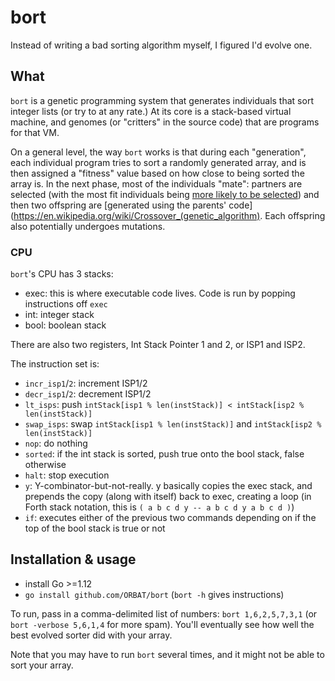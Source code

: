 # bort

Instead of writing a bad sorting algorithm myself, I figured I'd evolve one. 

## What

`bort` is a genetic programming system that generates individuals that sort integer lists (or try to
at any rate.) At its core is a stack-based virtual machine, and genomes (or "critters" in the source
code) that are programs for  that VM.

On a general level, the way `bort` works is that during each "generation", each individual program
tries to sort a randomly generated array, and is then assigned a "fitness" value based on how close
to being sorted the array is. In the next phase, most of the individuals "mate": partners are selected (with
the most fit individuals being [more likely to be
selected](https://en.wikipedia.org/wiki/Tournament_selection)) and then two offspring are [generated
using the parents' code](https://en.wikipedia.org/wiki/Crossover_(genetic_algorithm). Each offspring
also potentially undergoes mutations.

### CPU

`bort`'s CPU has 3 stacks:
- exec: this is where executable code lives. Code is run by popping instructions off `exec`
- int: integer stack
- bool: boolean stack

There are also two registers, Int Stack Pointer 1 and 2, or ISP1 and ISP2.

The instruction set is:
- `incr_isp1`/`2`: increment ISP1/2
- `decr_isp1`/`2`: decrement ISP1/2
- `lt_isps`: push `intStack[isp1 % len(instStack)] < intStack[isp2 % len(instStack)]`
- `swap_isps`: swap `intStack[isp1 % len(instStack)]` and `intStack[isp2 % len(instStack)]` 
- `nop`: do nothing
- `sorted`: if the int stack is sorted, push true onto the bool stack, false otherwise
- `halt`: stop execution
- `y`: Y-combinator-but-not-really. y basically copies the exec stack, and prepends the copy (along
with itself) back to exec, creating a loop (in Forth stack notation, this is `( a b c d y -- a b c d
y a b c d )`)
- `if`: executes either of the previous two commands depending on if the top of the bool stack is
true or not


## Installation & usage

- install Go >=1.12
- `go install github.com/ORBAT/bort` (`bort -h` gives instructions)

To run, pass in a comma-delimited list of numbers: `bort 1,6,2,5,7,3,1` (or `bort -verbose 5,6,1,4`
for more spam). You'll eventually see how well the best evolved sorter did with your array.

Note that you may have to run `bort` several times, and it might not be able to sort your array.